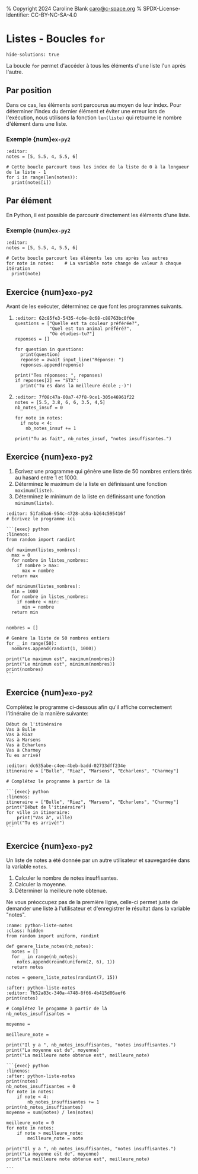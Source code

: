 % Copyright 2024 Caroline Blank <caro@c-space.org>
% SPDX-License-Identifier: CC-BY-NC-SA-4.0

# Listes - Boucles `for`

```{metadata}
hide-solutions: true
```

La boucle `for` permet d'accéder à tous les éléments d'une liste l'un après
l'autre.

## Par position

Dans ce cas, les éléments sont parcourus au moyen de leur index. Pour déterminer
l'index du dernier élément et éviter une erreur lors de l'exécution, nous
utilisons la fonction `len(liste)` qui retourne le nombre d'élément dans une
liste.

### Exemple {num}`ex-py2`

```{exec} python
:editor:
notes = [5, 5.5, 4, 5.5, 6]

# Cette boucle parcourt tous les index de la liste de 0 à la longueur de la liste - 1
for i in range(len(notes)):
  print(notes[i])
```

## Par élément

En Python, il est possible de parcourir directement les éléments d'une liste.

### Exemple {num}`ex-py2`

```{exec} python
:editor:
notes = [5, 5.5, 4, 5.5, 6]

# Cette boucle parcourt les éléments les uns après les autres
for note in notes:    # La variable note change de valeur à chaque itération
  print(note)
```

## Exercice {num}`exo-py2`

Avant de les exécuter, déterminez ce que font les programmes suivants.

1.  ```{exec} python
    :editor: 62c85fe3-5435-4c6e-8c68-c88763bc0f0e
    questions = ["Quelle est ta couleur préférée?",
                 "Quel est ton animal préféré?",
                 "Où étudies-tu?"]
    reponses = []

    for question in questions:
      print(question)
      reponse = await input_line("Réponse: ")
      reponses.append(reponse)

    print("Tes réponses: ", reponses)
    if reponses[2] == "STX":
      print("Tu es dans la meilleure école ;-)")
    ```

2.  ```{exec} python
    :editor: 7f08c47a-00a7-47f8-9ce1-305e46961f22
    notes = [5.5, 3.8, 6, 6, 3.5, 4,5]
    nb_notes_insuf = 0

    for note in notes:
      if note < 4:
        nb_notes_insuf += 1

    print("Tu as fait", nb_notes_insuf, "notes insuffisantes.")
    ```

## Exercice {num}`exo-py2`

1. Écrivez une programme qui génère une liste de 50 nombres entiers tirés au
hasard entre 1 et 1000.
2. Déterminez le maximum de la liste en définissant une fonction
`maximum(liste)`.
3. Déterminez le minimum de la liste en définissant une fonction
`minimum(liste)`.

```{exec} python
:editor: 51fa6ba6-954c-4728-ab9a-b264c595416f
# Écrivez le programme ici
```

````{solution}
```{exec} python
:linenos:
from random import randint

def maximum(listes_nombres):
  max = 0
  for nombre in listes_nombres:
    if nombre > max:
      max = nombre
  return max

def minimum(listes_nombres):
  min = 1000
  for nombre in listes_nombres:
    if nombre < min:
      min = nombre
  return min


nombres = []

# Genère la liste de 50 nombres entiers
for _ in range(50):
  nombres.append(randint(1, 1000))

print("Le maximum est", maximum(nombres))
print("Le minimum est", minimum(nombres))
print(nombres)
```
````

## Exercice {num}`exo-py2`

Complétez le programme ci-dessous afin qu'il affiche correctement l'itinéraire
de la manière suivante:

```{code-block} text
Début de l'itinéraire
Vas à Bulle
Vas à Riaz
Vas à Marsens
Vas à Echarlens
Vas à Charmey
Tu es arrivé!
```

```{exec} python
:editor: dc635abe-c4ee-4beb-badd-02733dff234e
itineraire = ["Bulle", "Riaz", "Marsens", "Echarlens", "Charmey"]

# Complétez le programme à partir de là
```

````{solution}
```{exec} python
:linenos:
itineraire = ["Bulle", "Riaz", "Marsens", "Echarlens", "Charmey"]
print("Début de l'itinéraire")
for ville in itineraire:
    print("Vas à", ville)
print("Tu es arrivé!")
```
````

## Exercice {num}`exo-py2`

Un liste de notes a été donnée par un autre utilisateur et sauvegardée dans la
variable `notes`.

1. Calculer le nombre de notes insuffisantes.
2. Calculer la moyenne.
3. Déterminer la meilleure note obtenue.

Ne vous préoccupez pas de la première ligne, celle-ci permet juste de demander
une liste à l'utilisateur et d'enregistrer le résultat dans la variable "notes".

```{exec} python
:name: python-liste-notes
:class: hidden
from random import uniform, randint

def genere_liste_notes(nb_notes):
  notes = []
  for _ in range(nb_notes):
    notes.append(round(uniform(2, 6), 1))
  return notes

notes = genere_liste_notes(randint(7, 15))
```

```{exec} python
:after: python-liste-notes
:editor: 7b52a83c-340a-4748-8f66-4b415d06aef6
print(notes)

# Complétez le progamme à partir de là
nb_notes_insuffisantes =

moyenne =

meilleure_note =

print("Il y a ", nb_notes_insuffisantes, "notes insuffisantes.")
print("La moyenne est de", moyenne)
print("La meilleure note obtenue est", meilleure_note)
```

````{solution}
```{exec} python
:linenos:
:after: python-liste-notes
print(notes)
nb_notes_insuffisantes = 0
for note in notes:
    if note < 4:
        nb_notes_insuffisantes += 1
print(nb_notes_insuffisantes)
moyenne = sum(notes) / len(notes)

meilleure_note = 0
for note in notes:
    if note > meilleure_note:
        meilleure_note = note

print("Il y a ", nb_notes_insuffisantes, "notes insuffisantes.")
print("La moyenne est de", moyenne)
print("La meilleure note obtenue est", meilleure_note)

```
````
